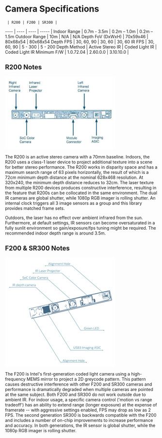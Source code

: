 # Camera Specifications

     | R200 | F200 | SR300 |
---- | ---- | ---- | ----- |
Indoor Range |  0.7m - 3.5m | 0.2m – 1.0m | 0.2m – 1.5m
Outdoor Range | 10m | N/A | N/A 
Depth FoV (DxWxH) | 70x59x46 | 80x68x54 | 80x68x54
Depth FPS | 30, 60, 90 | 30, 60 | 30, 60 
IR FPS | 30, 60, 90 | 5 - 300 | 5 - 200 
Depth Method | Active Stereo IR | Coded Light IR | Coded Light IR
Minimum F/W | 1.0.72.04 | 2.60.0.0 | 3.10.10.0 |

## R200 Notes

![r200-module](./r200_module.png)

The R200 is an active stereo camera with a 70mm baseline. Indoors, the R200 uses a class-1 laser device to project additional texture into a scene for better stereo performance. The R200 works in disparity space and has a maximum search range of 63 pixels horizontally, the result of which is a 72cm minimum depth distance at the nominal 628x468 resolution. At 320x240, the minimum depth distance reduces to 32cm. The laser texture from multiple R200 devices produces constructive interference, resulting in the feature that R200s can be collocated in the same environment. The dual IR cameras are global shutter, while 1080p RGB imager is rolling shutter. An internal clock triggers all 3 image sensors as a group and this library provides matched frame sets.

Outdoors, the laser has no effect over ambient infrared from the sun. Furthermore, at default settings, IR sensors can become oversaturated in a fully sunlit environment so gain/exposure/fps tuning might be required. The recommended indoor depth range is around 3.5m.  

## F200 & SR300 Notes

![f200-module](./f200_module.png)

The F200 is Intel's first-generation coded light camera using a high-frequency MEMS mirror to project a 2D greycode pattern. This pattern causes destructive interference with other F200 and SR300 cameras and performance is dramatically degraded when multiple cameras are pointed at the same subject. Both F200 and SR300 do not work outside due to ambient IR. For indoor usage, a specific camera control ('motion vs range tradeoff') has an ability to extend range (longer exposure) at the expense of framerate -- with aggressive settings enabled, FPS may drop as low as 2 FPS. The second generation SR300 is backwards compatible with the F200 and includes a number of on-chip improvements to increase performance and accuracy. In both generations, the IR sensor is global shutter, while the 1080p RGB imager is rolling shutter. 

